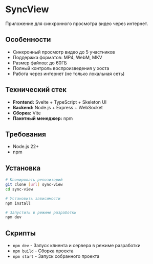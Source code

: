 # SyncView

Приложение для синхронного просмотра видео через интернет.

## Особенности

- Синхронный просмотр видео до 5 участников
- Поддержка форматов: MP4, WebM, MKV
- Размер файлов: до 60ГБ
- Полный контроль воспроизведения у хоста
- Работа через интернет (не только локальная сеть)

## Технический стек

- **Frontend:** Svelte + TypeScript + Skeleton UI
- **Backend:** Node.js + Express + WebSocket
- **Сборка:** Vite
- **Пакетный менеджер:** npm

## Требования

- Node.js 22+
- npm

## Установка

```bash
# Клонировать репозиторий
git clone [url] sync-view
cd sync-view

# Установить зависимости
npm install

# Запустить в режиме разработки
npm dev
```

## Скрипты

- `npm dev` - Запуск клиента и сервера в режиме разработки
- `npm build` - Сборка проекта
- `npm start` - Запуск собранного проекта 